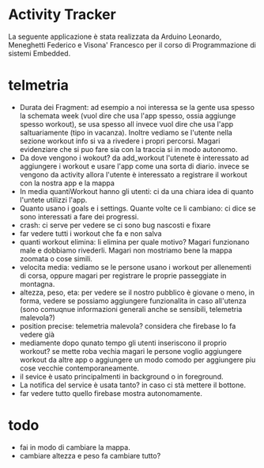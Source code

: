 # Activity Tracker
La seguente applicazione è stata realizzata da Arduino Leonardo, Meneghetti Federico e Visona' Francesco per il corso di Programmazione di sistemi Embedded.

# telmetria

-   Durata dei Fragment: ad esempio a noi interessa se la gente usa spesso la schemata week (vuol dire che usa l'app spesso, ossia aggiunge spesso workout),
    se usa spesso all invece vuol dire che usa l'app saltuariamente (tipo in vacanza). Inoltre vediamo se l'utente nella sezione workout info si va a rivedere i propri percorsi. Magari evidenziare che si puo fare sia con la 
    traccia si in modo autonomo.
-   Da dove vengono i wokout? da add_workout l'utenete è interessato ad aggiungere i workout e usare l'app come 
    una sorta di diario. invece se vengono da activity allora l'utente è interessato a registrare il workout con la nostra app e la mappa
-   In media quantiWorkout hanno gli utenti: ci da una chiara idea di quanto l'untete utilizzi l'app.
-   Quanto usano i goals e i settings. Quante volte ce li cambiano: ci dice se sono interessati a fare dei progressi. 
-   crash: ci serve per vedere se ci sono bug nascosti e fixare
-   far vedere tutti i workout che fa e non salva
-   quanti workout elimina: li elimina per quale motivo? Magari funzionano male e dobbiamo rivederli. Magari non mostriamo bene la mappa zoomata o cose simili.
-   velocita media: vediamo se le persone usano i workout per allenementi di corsa, oppure magari per registrare le proprie passeggiate in montagna.
-   altezza, peso, eta: per vedere se il nostro pubblico è giovane o meno, in forma, vedere se possiamo aggiungere funzionalita in caso all'utenza (sono comuqnue informazioni generali anche se sensibili, telemetria malevola?)
-   position precise: telemetria malevola? considera che firebase lo fa vedere già
-   mediamente dopo qunato tempo gli utenti inseriscono il proprio workout? se mette roba vechia magari le persone voglio aggiungere workout da altre app o aggiungere un modo comodo per 
    aggiungere piu cose vecchie contemporaneamente. 
-   il sevice è usato principalmenti in background o in foreground.
-   La notifica del service è usata tanto? in caso ci stà mettere il bottone.
-   far vedere tutto quello firebase mostra autonomamente.


# todo
- fai in modo di cambiare la mappa.
- cambiare altezza e peso fa cambiare tutto?
